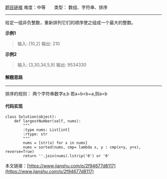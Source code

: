  [题目链接](https://leetcode-cn.com/problems/maximal-square/)
难度：中等          &nbsp;&nbsp;&nbsp;&nbsp;&nbsp;&nbsp;类型： 数组、字符串、排序 
***
 给定一组非负整数，重新排列它们的顺序使之组成一个最大的整数。

 
**示例1**
> 输入: [10,2]
输出: 210

**示例2**
>输入: [3,30,34,5,9]
输出: 9534330
#### 解题思路
***
 排序的规则：
两个字符串数字a,b
若a+b<b+a,则a<b



#### 代码实现
```
class Solution(object):
    def largestNumber(self, nums):
        """
        :type nums: List[int]
        :rtype: str
        """
        nums = [str(x) for x in nums]
        nums = sorted(nums, cmp= lambda x, y : cmp(x+y, y+x), reverse=True)
        return ''.join(nums).lstrip('0') or '0'
```

本文链接：[https://www.jianshu.com/p/2f94677d8117](https://www.jianshu.com/p/2f94677d8117)
